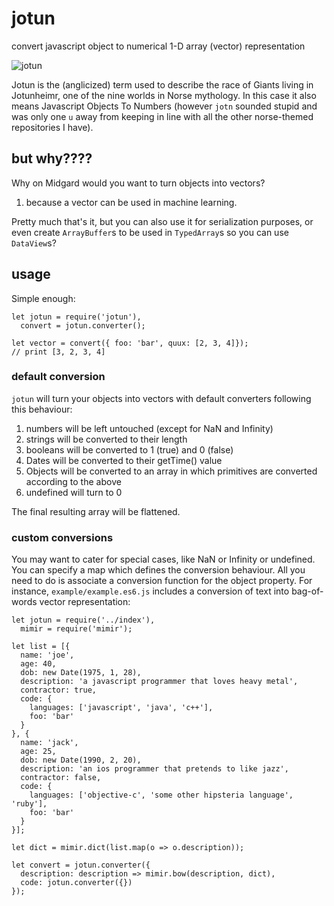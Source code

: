 # jotun

convert javascript object to numerical 1-D array (vector) representation

![jotun](https://upload.wikimedia.org/wikipedia/commons/thumb/0/07/Rhinegold_and_the_Valkyries_p_032.jpg/470px-Rhinegold_and_the_Valkyries_p_032.jpg)

Jotun is the (anglicized) term used to describe the race of Giants living in Jotunheimr, one of the nine worlds in Norse mythology.
In this case it also means Javascript Objects To Numbers (however `jotn` sounded stupid and was only one `u`  away from keeping in line with all the other norse-themed repositories I have).

## but why????

Why on Midgard would you want to turn objects into vectors?

1. because a vector can be used in machine learning.

Pretty much that's it, but you can also use it for serialization purposes, or even create `ArrayBuffer`s to be used in `TypedArray`s so you can use `DataView`s?

## usage

Simple enough:
```
let jotun = require('jotun'),
  convert = jotun.converter();

let vector = convert({ foo: 'bar', quux: [2, 3, 4]});
// print [3, 2, 3, 4]
```

### default conversion

`jotun` will turn your objects into vectors with default converters following this behaviour:

1. numbers will be left untouched (except for NaN and Infinity)
2. strings will be converted to their length
3. booleans will be converted to 1 (true) and 0 (false)
4. Dates will be converted to their getTime() value
5. Objects will be converted to an array in which primitives are converted according to the above
6. undefined will turn to 0

The final resulting array will be flattened. 

### custom conversions

You may want to cater for special cases, like NaN or Infinity or undefined.
You can specify a map which defines the conversion behaviour. All you need to do is associate a conversion function for the object property. For instance, `example/example.es6.js` includes a conversion of text into bag-of-words vector representation:

```
let jotun = require('../index'),
  mimir = require('mimir');

let list = [{
  name: 'joe',
  age: 40,
  dob: new Date(1975, 1, 28),
  description: 'a javascript programmer that loves heavy metal',
  contractor: true,
  code: {
    languages: ['javascript', 'java', 'c++'],
    foo: 'bar'
  }
}, {
  name: 'jack',
  age: 25,
  dob: new Date(1990, 2, 20),
  description: 'an ios programmer that pretends to like jazz',
  contractor: false,
  code: {
    languages: ['objective-c', 'some other hipsteria language', 'ruby'],
    foo: 'bar'
  }
}];

let dict = mimir.dict(list.map(o => o.description));

let convert = jotun.converter({
  description: description => mimir.bow(description, dict),
  code: jotun.converter({})
});
```
